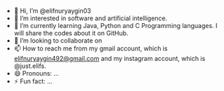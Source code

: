 - 👋 Hi, I’m @elifnuryaygin03
- 👀 I’m interested in software and artificial intelligence.
- 🌱 I’m currently learning Java, Python and C Programming languages. I will share the codes about it on GitHub.
- 💞️ I’m looking to collaborate on 
- 📫 How to reach me from my gmail account, which is elifnuryaygin492@gmail.com and my instagram account, which is @just.elifs.
- 😄 Pronouns: ...
- ⚡ Fun fact: ...

<!---
elifnuryaygin03/elifnuryaygin03 is a ✨ special ✨ repository because its `README.md` (this file) appears on your GitHub profile.
You can click the Preview link to take a look at your changes.
--->
